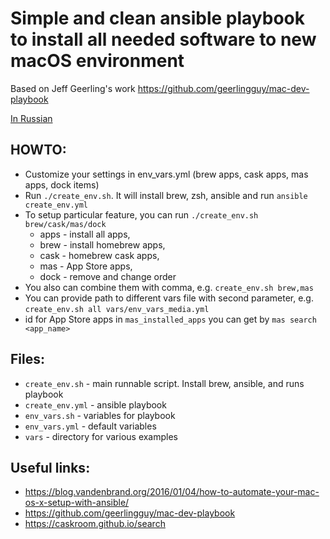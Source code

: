 # Simple and clean ansible playbook to install all needed software to new macOS environment
Based on Jeff Geerling's work https://github.com/geerlingguy/mac-dev-playbook

[In Russian](README_ru.md)

## HOWTO:
* Customize your settings in env_vars.yml (brew apps, cask apps, mas apps, dock items)
* Run `./create_env.sh`. It will install brew, zsh, ansible and run `ansible create_env.yml`
* To setup particular feature, you can run `./create_env.sh brew/cask/mas/dock`
  * apps - install all apps,
  * brew - install homebrew apps,
  * cask - homebrew cask apps,
  * mas - App Store apps,
  * dock - remove and change order
* You also can combine them with comma, e.g. `create_env.sh brew,mas`
* You can provide path to different vars file with second parameter, e.g. `create_env.sh all vars/env_vars_media.yml`
* id for App Store apps in `mas_installed_apps` you can get by `mas search <app_name>`

## Files:
* `create_env.sh` - main runnable script. Install brew, ansible, and runs playbook
* `create_env.yml` - ansible playbook
* `env_vars.sh` - variables for playbook
* `env_vars.yml` - default variables
* `vars` - directory for various examples


## Useful links:
* https://blog.vandenbrand.org/2016/01/04/how-to-automate-your-mac-os-x-setup-with-ansible/
* https://github.com/geerlingguy/mac-dev-playbook
* https://caskroom.github.io/search

